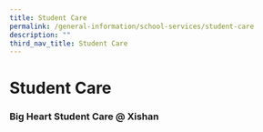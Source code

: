 ```yaml
---
title: Student Care
permalink: /general-information/school-services/student-care
description: ""
third_nav_title: Student Care
---
```

# **Student Care**

### Big Heart Student Care @ Xishan